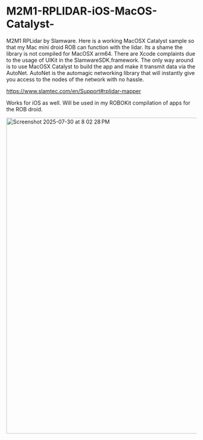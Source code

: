 # M2M1-RPLIDAR-iOS-MacOS-Catalyst-
M2M1 RPLidar by Slamware. Here is a working MacOSX Catalyst sample so that my Mac mini droid ROB can function with the lidar. Its a shame the library is not compiled for MacOSX arm64. There are Xcode complaints due to the usage of UIKit in the SlamwareSDK.framework. The only way around is to use MacOSX Catalyst to build the app and make it transmit data via the AutoNet. AutoNet is the automagic networking library that will instantly give you access to the nodes of the network with no hassle.

https://www.slamtec.com/en/Support#rplidar-mapper

Works for iOS as well. Will be used in my ROBOKit compilation of apps for the ROB droid.

<img width="1316" height="835" alt="Screenshot 2025-07-30 at 8 02 28 PM" src="https://github.com/user-attachments/assets/32139d18-d4d5-4338-9a7e-6af155fedcb8" />

